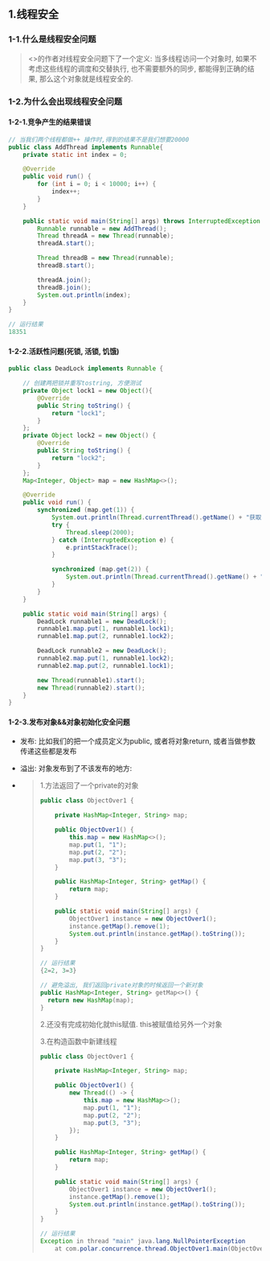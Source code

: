 ## 1.线程安全

### 1-1.什么是线程安全问题

> <<Java Concurrency In Practice>>的作者对线程安全问题下了一个定义: 当多线程访问一个对象时, 如果不考虑这些线程的调度和交替执行, 也不需要额外的同步, 都能得到正确的结果, 那么这个对象就是线程安全的.

### 1-2.为什么会出现线程安全问题

#### 1-2-1.竞争产生的结果错误

```java
// 当我们两个线程都做++ 操作时,得到的结果不是我们想要20000
public class AddThread implements Runnable{
    private static int index = 0;

    @Override
    public void run() {
        for (int i = 0; i < 10000; i++) {
            index++;
        }
    }

    public static void main(String[] args) throws InterruptedException {
        Runnable runnable = new AddThread();
        Thread threadA = new Thread(runnable);
        threadA.start();

        Thread threadB = new Thread(runnable);
        threadB.start();

        threadA.join();
        threadB.join();
        System.out.println(index);
    }
}

// 运行结果
18351
```



#### 1-2-2.活跃性问题(死锁, 活锁, 饥饿)

```java
public class DeadLock implements Runnable {

    // 创建两把锁并重写tostring, 方便测试
    private Object lock1 = new Object(){
        @Override
        public String toString() {
            return "lock1";
        }
    };
    private Object lock2 = new Object() {
        @Override
        public String toString() {
            return "lock2";
        }
    };
    Map<Integer, Object> map = new HashMap<>();

    @Override
    public void run() {
        synchronized (map.get(1)) {
            System.out.println(Thread.currentThread().getName() + "获取到" + map.get(1).toString());
            try {
                Thread.sleep(2000);
            } catch (InterruptedException e) {
                e.printStackTrace();
            }

            synchronized (map.get(2)) {
                System.out.println(Thread.currentThread().getName() + "获取到" + map.get(2).toString());
            }
        }
    }

    public static void main(String[] args) {
        DeadLock runnable1 = new DeadLock();
        runnable1.map.put(1, runnable1.lock1);
        runnable1.map.put(2, runnable1.lock2);

        DeadLock runnable2 = new DeadLock();
        runnable2.map.put(1, runnable1.lock2);
        runnable2.map.put(2, runnable1.lock1);

        new Thread(runnable1).start();
        new Thread(runnable2).start();
    }
}
```



#### 1-2-3.发布对象&&对象初始化安全问题

- 发布: 比如我们的把一个成员定义为public, 或者将对象return, 或者当做参数传递这些都是发布

- 溢出: 对象发布到了不该发布的地方:

- > 1.方法返回了一个private的对象
  >
  > ```java
  > public class ObjectOver1 {
  > 
  >     private HashMap<Integer, String> map;
  > 
  >     public ObjectOver1() {
  >         this.map = new HashMap<>();
  >         map.put(1, "1");
  >         map.put(2, "2");
  >         map.put(3, "3");
  >     }
  > 
  >     public HashMap<Integer, String> getMap() {
  >         return map;
  >     }
  > 
  >     public static void main(String[] args) {
  >         ObjectOver1 instance = new ObjectOver1();
  >         instance.getMap().remove(1);
  >         System.out.println(instance.getMap().toString());
  >     }
  > }
  > 
  > // 运行结果
  > {2=2, 3=3}
  > 
  > // 避免溢出, 我们返回private对象的时候返回一个新对象
  > public HashMap<Integer, String> getMap<>() {
  >   return new HashMap(map);
  > }
  > ```
  >
  > 2.还没有完成初始化就this赋值. this被赋值给另外一个对象
  >
  > 3.在构造函数中新建线程
  >
  > ```java
  > public class ObjectOver1 {
  > 
  >     private HashMap<Integer, String> map;
  > 
  >     public ObjectOver1() {
  >         new Thread(() -> {
  >             this.map = new HashMap<>();
  >             map.put(1, "1");
  >             map.put(2, "2");
  >             map.put(3, "3");
  >         });
  >     }
  > 
  >     public HashMap<Integer, String> getMap() {
  >         return map;
  >     }
  > 
  >     public static void main(String[] args) {
  >         ObjectOver1 instance = new ObjectOver1();
  >         instance.getMap().remove(1);
  >         System.out.println(instance.getMap().toString());
  >     }
  > }
  > 
  > // 运行结果
  > Exception in thread "main" java.lang.NullPointerException
  > 	at com.polar.concurrence.thread.ObjectOver1.main(ObjectOver1.java:26)
  > ```